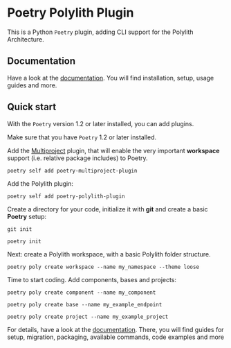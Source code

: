 # Poetry Polylith Plugin

This is a Python `Poetry` plugin, adding CLI support for the Polylith Architecture.

## Documentation
Have a look at the [documentation](https://davidvujic.github.io/python-polylith-docs/).
You will find installation, setup, usage guides and more.

## Quick start

With the `Poetry` version 1.2 or later installed, you can add plugins.


Make sure that you have `Poetry` 1.2 or later installed.

Add the [Multiproject](https://github.com/DavidVujic/poetry-multiproject-plugin) plugin, that will enable the very important __workspace__ support (i.e. relative package includes) to Poetry.
``` shell
poetry self add poetry-multiproject-plugin
```

Add the Polylith plugin:
``` shell
poetry self add poetry-polylith-plugin
```

Create a directory for your code, initialize it with __git__ and create a basic __Poetry__ setup:

``` shell
git init

poetry init
```

Next: create a Polylith workspace, with a basic Polylith folder structure.

``` shell
poetry poly create workspace --name my_namespace --theme loose
```

Time to start coding. Add components, bases and projects:

``` shell
poetry poly create component --name my_component

poetry poly create base --name my_example_endpoint

poetry poly create project --name my_example_project
```

For details, have a look at the [documentation](https://davidvujic.github.io/python-polylith-docs/).
There, you will find guides for setup, migration, packaging, available commands, code examples and more
